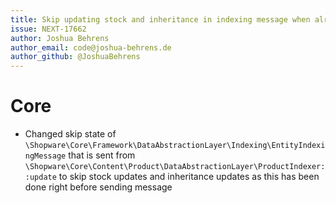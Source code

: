```yaml
---
title: Skip updating stock and inheritance in indexing message when already done
issue: NEXT-17662
author: Joshua Behrens
author_email: code@joshua-behrens.de
author_github: @JoshuaBehrens
---
```

# Core
* Changed skip state of `\Shopware\Core\Framework\DataAbstractionLayer\Indexing\EntityIndexingMessage` that is sent from `\Shopware\Core\Content\Product\DataAbstractionLayer\ProductIndexer::update` to skip stock updates and inheritance updates as this has been done right before sending message
